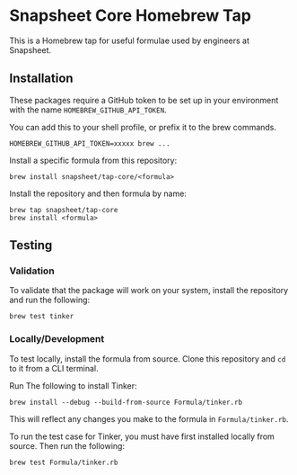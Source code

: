 # Snapsheet Core Homebrew Tap
This is a Homebrew tap for useful formulae used by engineers at Snapsheet.

## Installation
These packages require a GitHub token to be set up in your environment with the name `HOMEBREW_GITHUB_API_TOKEN`.

You can add this to your shell profile, or prefix it to the brew commands.
```
HOMEBREW_GITHUB_API_TOKEN=xxxxx brew ...
```

Install a specific formula from this repository:
```
brew install snapsheet/tap-core/<formula>
```

Install the repository and then formula by name:
```
brew tap snapsheet/tap-core
brew install <formula>
```

## Testing

### Validation
To validate that the package will work on your system, install the repository and run the following:
```
brew test tinker
```

### Locally/Development
To test locally, install the formula from source. Clone this repository and `cd` to it from a CLI terminal.

Run The following to install Tinker:
```
brew install --debug --build-from-source Formula/tinker.rb
```

This will reflect any changes you make to the formula in `Formula/tinker.rb`.

To run the test case for Tinker, you must have first installed locally from source. Then run the following:
```
brew test Formula/tinker.rb
```
